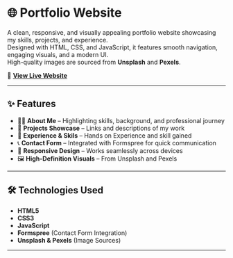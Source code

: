 # 🌐 Portfolio Website

A clean, responsive, and visually appealing portfolio website showcasing my skills, projects, and experience.  
Designed with HTML, CSS, and JavaScript, it features smooth navigation, engaging visuals, and a modern UI.  
High-quality images are sourced from **Unsplash** and **Pexels**.

🔗 **[View Live Website](https://bhagwatakshay15.github.io/Portfolio-Website/index.html)**

---

## ✨ Features

- 🙋‍♂ **About Me** – Highlighting skills, background, and professional journey  
- 📄 **Projects Showcase** – Links and descriptions of my work
- 💼 **Experience & Skils** – Hands on Experience and skill gained  
- 📞 **Contact Form** – Integrated with Formspree for quick communication  
- 📱 **Responsive Design** – Works seamlessly across devices  
- 🖼️ **High-Definition Visuals** – From Unsplash and Pexels  

---

## 🛠️ Technologies Used

- **HTML5**
- **CSS3**
- **JavaScript**
- **Formspree** (Contact Form Integration)
- **Unsplash & Pexels** (Image Sources)

---
